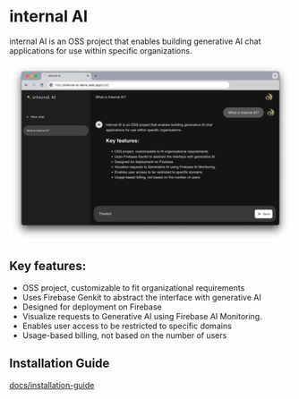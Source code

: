 # internal AI

internal AI is an OSS project that enables building generative AI chat applications for use within specific organizations.

![internal AI](https://github.com/tanabee/internal-ai/blob/main/docs/assets/internal-ai.png?raw=true)

## Key features:

- OSS project, customizable to fit organizational requirements
- Uses Firebase Genkit to abstract the interface with generative AI
- Designed for deployment on Firebase
- Visualize requests to Generative AI using Firebase AI Monitoring.
- Enables user access to be restricted to specific domains
- Usage-based billing, not based on the number of users

## Installation Guide

[docs/installation-guide](https://github.com/tanabee/internal-ai/blob/main/docs/installation-guide.md)